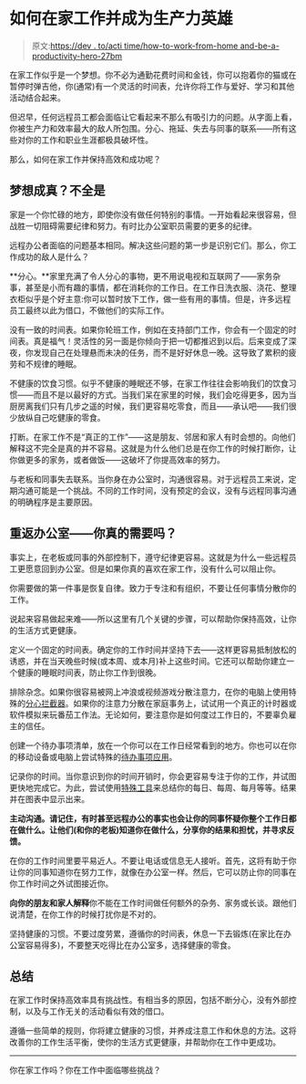 # 如何在家工作并成为生产力英雄

> 原文:[https://dev . to/acti time/how-to-work-from-home and-be-a-productivity-hero-27bm](https://dev.to/actitime/how-to-work-from-home-and-be-a-productivity-hero--27bm)

在家工作似乎是一个梦想。你不必为通勤花费时间和金钱，你可以抱着你的猫或在暂停时弹吉他，你(通常)有一个灵活的时间表，允许你将工作与爱好、学习和其他活动结合起来。

但迟早，任何远程员工都会面临让它看起来不那么有吸引力的问题。从字面上看，你被生产力和效率最大的敌人所包围。分心、拖延、失去与同事的联系——所有这些对你的工作和职业生涯都极具破坏性。

那么，如何在家工作并保持高效和成功呢？

## [](#dream-come-true-not-exactly)梦想成真？不全是

家是一个你忙碌的地方，即使你没有做任何特别的事情。一开始看起来很容易，但战胜一切阻碍需要纪律和努力。有时比办公室职员需要的更多的纪律。

远程办公者面临的问题基本相同。解决这些问题的第一步是识别它们。那么，你工作成功的敌人是什么？

**分心。**家里充满了令人分心的事物，更不用说电视和互联网了——家务杂事，甚至是小而有趣的事情，都在消耗你的工作日。在工作日洗衣服、浇花、整理衣柜似乎是个好主意:你可以暂时放下工作，做一些有用的事情。但是，许多远程员工最终以此为借口，不做他们的实际工作。

没有一致的时间表。如果你轮班工作，例如在支持部门工作，你会有一个固定的时间表。真是福气！灵活性的另一面是你倾向于把一切都推迟到以后。后来变成了深夜，你发现自己在处理悬而未决的任务，而不是好好休息一晚。这导致了累积的疲劳和不规律的睡眠。

不健康的饮食习惯。似乎不健康的睡眠还不够，在家工作往往会影响我们的饮食习惯——而且不是以最好的方式。当我们呆在家里的时候，我们会吃得更多，因为当厨房离我们只有几步之遥的时候，我们更容易吃零食，而且——承认吧——我们很少放纵自己吃健康的零食。

打断。在家工作不是“真正的工作”——这是朋友、邻居和家人有时会想的。向他们解释这不完全是真的并不容易。这就是为什么他们总是在你工作的时候打断你，让你做更多的家务，或者做饭——这破坏了你提高效率的努力。

与老板和同事失去联系。当你身在办公室时，沟通很容易。对于远程员工来说，定期沟通可能是一个挑战。不同的工作时间，没有预定的会议，没有与远程同事沟通的明确程序是主要原因。

## [](#returning-to-the-office-do-you-really-need-it)重返办公室——你真的需要吗？

事实上，在老板或同事的外部控制下，遵守纪律更容易。这就是为什么一些远程员工更愿意回到办公室。但是如果你真的喜欢在家工作，没有什么可以阻止你。

你需要做的第一件事是恢复自律。致力于专注和有组织，不要让任何事情分散你的工作。

说起来容易做起来难——所以这里有几个关键的步骤，可以帮助你保持高效，让你的生活方式更健康。

定义一个固定的时间表。确定你的工作时间并坚持下去——这样更容易抵制放松的诱惑，并在当天晚些时候(或本周、或本月)补上这些时间。它还可以帮助你建立一个健康的睡眠时间表，防止你工作到很晚。

排除杂念。如果你很容易被网上冲浪或视频游戏分散注意力，在你的电脑上使用特殊的[分心拦截器](https://www.actitime.com/productivity-tools/distractions)。如果你的注意力分散在家庭事务上，试试用一个真正的计时器或软件模拟来玩番茄工作法。无论如何，要注意你是如何度过工作日的，不要辜负雇主的信任。

创建一个待办事项清单，放在一个你可以在工作日经常看到的地方。你也可以在你的移动设备或电脑上尝试特殊的[待办事项应用](https://www.actitime.com/productivity-tools/to-do-list)。

记录你的时间。当你意识到你的时间开销时，你会更容易专注于你的工作，并试图更快地完成它。为此，尝试使用[特殊工具](https://www.actitime.com/productivity-tools/free-timesheet)来总结你的每日、每周、每月等等。结果并在图表中显示出来。

**主动沟通。请记住，有时甚至远程办公的事实也会让你的同事怀疑你整个工作日都在做什么。让他们(和你的老板)知道你在做什么，分享你的结果和担忧，并寻求反馈。**

在你的工作时间里要平易近人。不要让电话或信息无人接听。首先，这将有助于你让你的同事知道你在努力工作，就像在办公室一样。然后，它可以防止你的同事在你工作时间之外试图接近你。

**向你的朋友和家人解释**你不能在工作时间做任何额外的杂务、家务或长谈。跟他们说清楚，在你工作的时候打扰你是不对的。

坚持健康的习惯。不要过度劳累，遵循你的时间表，休息一下去锻炼(在家比在办公室容易得多)，不要整天吃得比在办公室多，选择健康的零食。

## [](#summary)总结

在家工作时保持高效率具有挑战性。有相当多的原因，包括不断分心，没有外部控制，以及与工作无关的活动看似有效的借口。

遵循一些简单的规则，你将建立健康的习惯，并养成注意工作和休息的方法。这将改善你的工作生活平衡，使你的生活方式更健康，并帮助你在工作中更成功。

* * *

你在家工作吗？你在工作中面临哪些挑战？